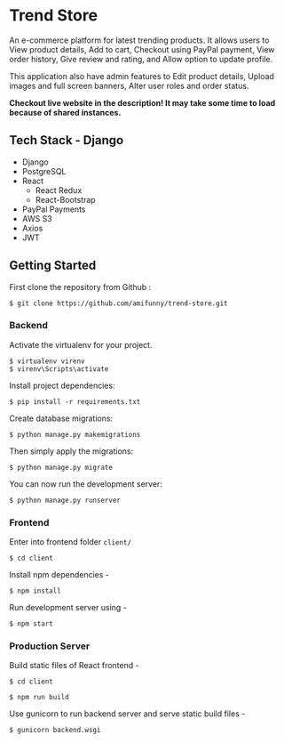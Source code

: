 
# Trend Store

An e-commerce platform for latest trending products. It allows users to View product details, Add to cart, Checkout using PayPal payment, View order history, Give review and rating, and Allow option to update profile.

This application also have admin features to Edit product details, Upload images and full screen banners, Alter user roles and order status.

**Checkout live website in the description! It may take some time to load because of shared instances.**

## Tech Stack - Django

-   Django
-   PostgreSQL
-   React
	-  React Redux
	-  React-Bootstrap
-   PayPal Payments
-   AWS S3
-   Axios
-   JWT


## Getting Started

First clone the repository from Github :

    $ git clone https://github.com/amifunny/trend-store.git
    
### Backend

Activate the virtualenv for your project.

    $ virtualenv virenv
    $ virenv\Scripts\activate
    
Install project dependencies:

    $ pip install -r requirements.txt
        
Create database migrations:

    $ python manage.py makemigrations
    
Then simply apply the migrations:

    $ python manage.py migrate
    

You can now run the development server:

    $ python manage.py runserver

### Frontend

Enter into frontend folder `client/`

    $ cd client
    
Install npm dependencies -

    $ npm install

Run development server using -

    $ npm start

### Production Server

Build static files of React frontend -

    $ cd client
    
    $ npm run build

Use gunicorn to run backend server and serve static build files -

    $ gunicorn backend.wsgi

